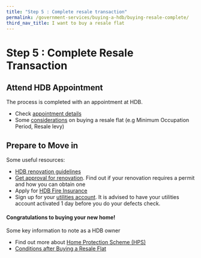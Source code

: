 ```yaml
---
title: "Step 5 : Complete resale transaction"
permalink: /government-services/buying-a-hdb/buying-resale-complete/
third_nav_title: I want to buy a resale flat
---
```


# Step 5 : Complete Resale Transaction

## Attend HDB Appointment

The process is completed with an appointment at HDB.

- Check [appointment details](https://services2.hdb.gov.sg/webapp/BB31AWDashboardWeb/BB31PLogin.jsp)
- Some [considerations](https://www.hdb.gov.sg/cs/infoweb/residential/buying-a-flat/resale/conditions-after-buying) on buying a resale flat (e.g Minimum Occupation Period, Resale levy)


## Prepare to Move in

Some useful resources:

- [HDB renovation guidelines](https://www.hdb.gov.sg/cs/infoweb/residential/living-in-an-hdb-flat/renovation&rendermode=preview)
- [Get approval for renovation](https://www.hdb.gov.sg/cs/infoweb/residential/living-in-an-hdb-flat/renovation/applying-for-approval). Find out if your renovation requires a permit and how you can obtain one
- Apply for [HDB Fire Insurance](https://www.hdb.gov.sg/cs/infoweb/residential/living-in-an-hdb-flat/fire-insurance)
- Sign up for your [utilities account](https://www.spgroup.com.sg/home). It is advised to have your utilities account activated 1 day before you do your defects check.

#### Congratulations to buying your new home!</em>

Some key information to note as a HDB owner
- Find out more about [Home Protection Scheme (HPS)](https://www.cpf.gov.sg/eSvc/Web/Schemes/ApplyOrAdjustHpsCover/ImportantNotes)
- [Conditions after Buying a Resale Flat](https://www.hdb.gov.sg/cs/infoweb/residential/buying-a-flat/resale/conditions-after-buying)
